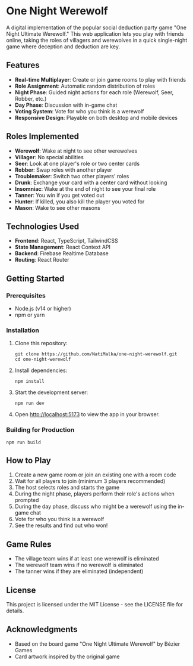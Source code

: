 # One Night Werewolf

A digital implementation of the popular social deduction party game "One Night Ultimate Werewolf." This web application lets you play with friends online, taking the roles of villagers and werewolves in a quick single-night game where deception and deduction are key.

## Features

- **Real-time Multiplayer**: Create or join game rooms to play with friends
- **Role Assignment**: Automatic random distribution of roles
- **Night Phase**: Guided night actions for each role (Werewolf, Seer, Robber, etc.)
- **Day Phase**: Discussion with in-game chat
- **Voting System**: Vote for who you think is a werewolf
- **Responsive Design**: Playable on both desktop and mobile devices

## Roles Implemented

- **Werewolf**: Wake at night to see other werewolves
- **Villager**: No special abilities
- **Seer**: Look at one player's role or two center cards
- **Robber**: Swap roles with another player
- **Troublemaker**: Switch two other players' roles
- **Drunk**: Exchange your card with a center card without looking
- **Insomniac**: Wake at the end of night to see your final role
- **Tanner**: You win if you get voted out
- **Hunter**: If killed, you also kill the player you voted for
- **Mason**: Wake to see other masons

## Technologies Used

- **Frontend**: React, TypeScript, TailwindCSS
- **State Management**: React Context API
- **Backend**: Firebase Realtime Database
- **Routing**: React Router

## Getting Started

### Prerequisites

- Node.js (v14 or higher)
- npm or yarn

### Installation

1. Clone this repository:
   ```
   git clone https://github.com/NatiMalka/one-night-werewolf.git
   cd one-night-werewolf
   ```

2. Install dependencies:
   ```
   npm install
   ```

3. Start the development server:
   ```
   npm run dev
   ```

4. Open [http://localhost:5173](http://localhost:5173) to view the app in your browser.

### Building for Production

```
npm run build
```

## How to Play

1. Create a new game room or join an existing one with a room code
2. Wait for all players to join (minimum 3 players recommended)
3. The host selects roles and starts the game
4. During the night phase, players perform their role's actions when prompted
5. During the day phase, discuss who might be a werewolf using the in-game chat
6. Vote for who you think is a werewolf
7. See the results and find out who won!

## Game Rules

- The village team wins if at least one werewolf is eliminated
- The werewolf team wins if no werewolf is eliminated
- The tanner wins if they are eliminated (independent)

## License

This project is licensed under the MIT License - see the LICENSE file for details.

## Acknowledgments

- Based on the board game "One Night Ultimate Werewolf" by Bézier Games
- Card artwork inspired by the original game 